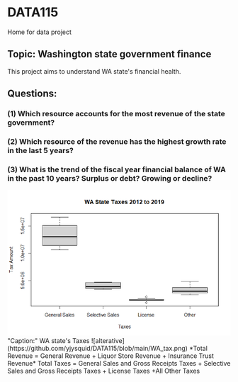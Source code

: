 # DATA115
Home for data project
## Topic: Washington state government finance

This project aims to understand WA state's financial health.

## Questions:
### (1) Which resource accounts for the most revenue of the state government?
### (2) Which resource of the revenue has the highest growth rate in the last 5 years?
### (3) What is the trend of the fiscal year financial balance of WA in the past 10 years? Surplus or debt? Growing or decline?

<img src="WA_tax.png">
"Caption:" WA state's Taxes 
![alterative](https://github.com/yjysquid/DATA115/blob/main/WA_tax.png)
*Total Revenue = General Revenue + Liquor Store Revenue + Insurance Trust Revenue*
Total Taxes = General Sales and Gross Receipts Taxes + Selective Sales and Gross Receipts Taxes + License Taxes +All Other Taxes
